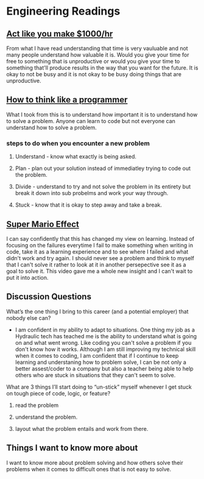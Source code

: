 # Engineering Readings

## [Act like you make $1000/hr](https://anthony-moore.medium.com/pretend-your-time-is-worth-1-000-hour-and-youll-become-100x-more-productive-6ab2302b8e8c)

From what I have read understanding that time is very vauluable and not many people understand how valuable it is. Would you give your time for free to something that is unproductive or would you give your time to something that'll produce results in the way that you want for the future. It is okay to not be busy and it is not okay to be busy doing things that are unproductive.

## [How to think like a programmer](https://www.freecodecamp.org/news/how-to-think-like-a-programmer-lessons-in-problem-solving-d1d8bf1de7d2)

What I took from this is to understand how important it is to understand how to solve a problem. Anyone can learn to code but not everyone can understand how to solve a problem.

### steps to do when you encounter a new problem

1. Understand - know what exactly is being asked.

2. Plan - plan out your solution instead of immediatley trying to code out the problem.

3. Divide - understand to try and not solve the problem in its entirety but break it down into sub probelms and work your way through.

4. Stuck - know that it is okay to step away and take a break.

## [Super Mario Effect](https://www.youtube.com/watch?v=9vJRopau0g0)

I can say confidently that this has changed my view on learning. Instead of focusing on the failures everytime I fail to make something when writing in code, take it as a learning experience and to see where I failed and what didn't work and try again. I should never see a problem and think to myself that I can't solve it rather to look at it in another persepective see it as a goal to solve it. This video gave me a whole new insight and I can't wait to put it into action.

## Discussion Questions

What’s the one thing I bring to this career (and a potential employer) that nobody else can?

- I am confident in my ability to adapt to situations. One thing my job as a Hydraulic tech has teached me is the ability to understand what is going on and what went wrong. Like coding you can't solve a problem if you don't know how it works. Although I am still improving my technical skill when it comes to coding, I am confident that if I continue to keep learning and understaning how to problem solve, I can be not only a better assest/coder to a company but also a teacher being able to help others who are stuck in situations that they can't seem to solve.

What are 3 things I’ll start doing to “un-stick” myself whenever I get stuck on tough piece of code, logic, or feature?

1. read the problem

2. understand the problem.

3. layout what the problem entails and work from there.

## Things I want to know more about

I want to know more about problem solving and how others solve their problems when it comes to difficult ones that is not easy to solve.